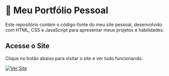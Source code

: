 # 🚀 Meu Portfólio Pessoal

Este repositório contém o código-fonte do meu site pessoal, desenvolvido com HTML, CSS e JavaScript para apresentar meus projetos e habilidades.

## Acesse o Site

Clique no botão abaixo para visitar o site e ver tudo funcionando.

[![Ver Site](https://img.shields.io/badge/Ver%20Site-Online-9d4edd?style=for-the-badge&logo=google-chrome&logoColor=white)](https://Gabriela-Mazon.github.io/)

